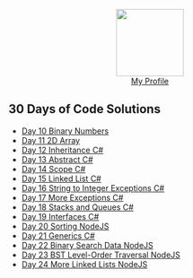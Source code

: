 <p align="center">
	<img height="120" src="https://hrcdn.net/hackerrank/assets/styleguide/logo_wordmark-13074b67abceb42ce8fd38bdeaac6926.svg">
	<br/>
	<a href="https://www.hackerrank.com/emma_colorado">My Profile</a>
</p>

## 30 Days of Code Solutions

* [Day 10 Binary Numbers](https://github.com/bibiwatson/HackerRank-30DaysOfCode/tree/master/30%20Days%20of%20Code/java/Day%2010%20Binary%20Numbers)
* [Day 11 2D Array](https://github.com/bibiwatson/HackerRank-30DaysOfCode/tree/master/30%20Days%20of%20Code/java/Day%2011%202D%20Array)
* [Day 12 Inheritance C#](https://github.com/bibiwatson/HackerRank-30DaysOfCode/tree/master/30%20Days%20of%20Code/C%23/Day%2012%20Inheritance)
* [Day 13 Abstract C#](https://github.com/bibiwatson/HackerRank-30DaysOfCode/tree/master/30%20Days%20of%20Code/C%23/Day%2013%20Abstract)
* [Day 14 Scope C#](https://github.com/bibiwatson/HackerRank-30DaysOfCode/tree/master/30%20Days%20of%20Code/C%23/Day%2014%20Scope)
* [Day 15 Linked List C#](https://github.com/bibiwatson/HackerRank-30DaysOfCode/tree/master/30%20Days%20of%20Code/C%23/Day%2015%20Linked%20List)
* [Day 16 String to Integer Exceptions C#](https://github.com/bibiwatson/HackerRank-30DaysOfCode/tree/master/30%20Days%20of%20Code/C%23/Day%2016%20String%20to%20Integer%20Exceptions)
* [Day 17 More Exceptions C#](https://github.com/bibiwatson/HackerRank-30DaysOfCode/tree/master/30%20Days%20of%20Code/C%23/Day%2017%20More%20Exceptions)
* [Day 18 Stacks and Queues C#](https://github.com/bibiwatson/HackerRank-30DaysOfCode/tree/master/30%20Days%20of%20Code/C%23/Day%2018%20Stacks%20And%20Queues)
* [Day 19 Interfaces C#](https://github.com/bibiwatson/HackerRank-30DaysOfCode/tree/master/30%20Days%20of%20Code/C%23/Day%2019%20Interfaces)
* [Day 20 Sorting NodeJS](https://github.com/bibiwatson/HackerRank-30DaysOfCode/tree/master/30%20Days%20of%20Code/NodeJS/Day%2020%20Sorting)
* [Day 21 Generics C#](https://github.com/bibiwatson/HackerRank-30DaysOfCode/tree/master/30%20Days%20of%20Code/C%23/Day%2021%20Generics)
* [Day 22 Binary Search Data NodeJS](https://github.com/bibiwatson/HackerRank-30DaysOfCode/tree/master/30%20Days%20of%20Code/NodeJS/Day%2022%20Binary%20Search%20Data)
* [Day 23 BST Level-Order Traversal NodeJS](https://github.com/bibiwatson/HackerRank-30DaysOfCode/tree/master/30%20Days%20of%20Code/NodeJS/Day%2023%20BST%20Level-Order%20Traversal)
* [Day 24 More Linked Lists NodeJS](https://github.com/bibiwatson/HackerRank-30DaysOfCode/tree/master/30%20Days%20of%20Code/NodeJS/Day%2024%20More%20Linked%20Lists)